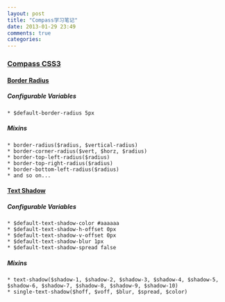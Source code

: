 ```yaml
---
layout: post
title: "Compass学习笔记"
date: 2013-01-29 23:49
comments: true
categories: 
---
```


### [Compass CSS3](http://compass-style.org/reference/compass/css3/)

#### [Border Radius](http://compass-style.org/reference/compass/css3/border_radius/)

##### Configurable Variables

	* $default-border-radius 5px

##### Mixins

    * border-radius($radius, $vertical-radius)
	* border-corner-radius($vert, $horz, $radius)
	* border-top-left-radius($radius)
	* border-top-right-radius($radius)
	* border-bottom-left-radius($radius)
	* and so on...

#### [Text Shadow](http://compass-style.org/reference/compass/css3/text-shadow/)

##### Configurable Variables

	* $default-text-shadow-color #aaaaaa
	* $default-text-shadow-h-offset 0px
	* $default-text-shadow-v-offset 0px
	* $default-text-shadow-blur 1px
	* $default-text-shadow-spread false

##### Mixins

	* text-shadow($shadow-1, $shadow-2, $shadow-3, $shadow-4, $shadow-5, $shadow-6, $shadow-7, $shadow-8, $shadow-9, $shadow-10)
	* single-text-shadow($hoff, $voff, $blur, $spread, $color)
